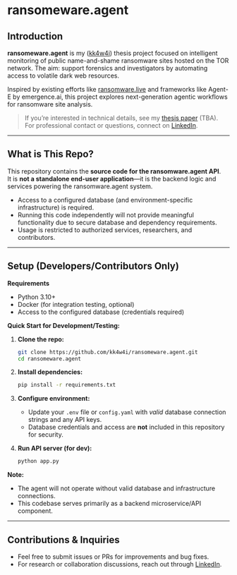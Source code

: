 # ransomeware.agent

## Introduction

**ransomeware.agent** is my ([kk4w4i](https://github.com/kk4w4i)) thesis project focused on intelligent monitoring of public name-and-shame ransomware sites hosted on the TOR network. The aim: support forensics and investigators by automating access to volatile dark web resources.

Inspired by existing efforts like [ransomware.live](https://ransomware.live) and frameworks like Agent-E by emergence.ai, this project explores next-generation agentic workflows for ransomware site analysis.

> If you’re interested in technical details, see my [thesis paper](#) (TBA).  
> For professional contact or questions, connect on [LinkedIn](https://www.linkedin.com/in/kintarokawai/).

***

## What is This Repo?

This repository contains the **source code for the ransomware.agent API**.  
It is **not a standalone end-user application**—it is the backend logic and services powering the ransomware.agent system.

- Access to a configured database (and environment-specific infrastructure) is required.
- Running this code independently will not provide meaningful functionality due to secure database and dependency requirements.
- Usage is restricted to authorized services, researchers, and contributors.

***

## Setup (Developers/Contributors Only)

**Requirements**
- Python 3.10+
- Docker (for integration testing, optional)
- Access to the configured database (credentials required)

**Quick Start for Development/Testing:**

1. **Clone the repo:**
   ```bash
   git clone https://github.com/kk4w4i/ransomeware.agent.git
   cd ransomeware.agent
   ```

2. **Install dependencies:**
   ```bash
   pip install -r requirements.txt
   ```

3. **Configure environment:**
   - Update your `.env` file or `config.yaml` with *valid* database connection strings and any API keys.
   - Database credentials and access are **not** included in this repository for security.

4. **Run API server (for dev):**
   ```bash
   python app.py
   ```

**Note:**
- The agent will not operate without valid database and infrastructure connections.
- This codebase serves primarily as a backend microservice/API component.

***

## Contributions & Inquiries

- Feel free to submit issues or PRs for improvements and bug fixes.
- For research or collaboration discussions, reach out through [LinkedIn](https://www.linkedin.com/in/kintarokawai/).
